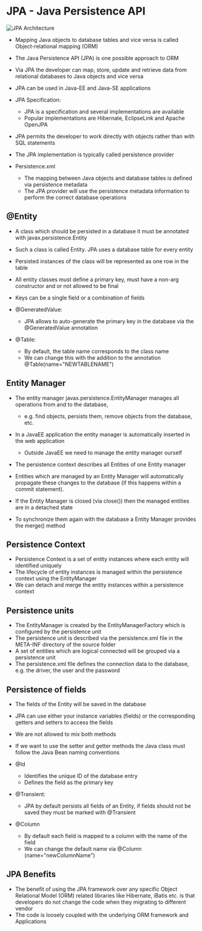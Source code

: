 # JPA - Java Persistence API
	
![JPA Architecture](http://www.thejavageek.com/wp-content/uploads/2014/01/JPAArchitecture.png)	

-	Mapping Java objects to database tables and vice versa is called Object-relational mapping (ORM)
-	The Java Persistence API (JPA) is one possible approach to ORM
-	Via JPA the developer can map, store, update and retrieve data from relational databases to Java objects and vice versa
-	JPA can be used in Java-EE and Java-SE applications


-	JPA Specification:

	-	JPA is a specification and several implementations are available
	-	Popular implementations are Hibernate, EclipseLink and Apache OpenJPA
	
-	JPA permits the developer to work directly with objects rather than with SQL statements
-	The JPA implementation is typically called persistence provider


-	Persistence.xml

	-	The mapping between Java objects and database tables is defined via persistence metadata
	-	The JPA provider will use the persistence metadata information to perform the correct database operations
	
	
##	@Entity

-	A class which should be persisted in a database it must be annotated with javax.persistence.Entity
-	Such a class is called Entity. JPA uses a database table for every entity
-	Persisted instances of the class will be represented as one row in the table

-	All entity classes must define a primary key, must have a non-arg constructor and or not allowed to be final
-	Keys can be a single field or a combination of fields


-	@GeneratedValue:

	-	JPA allows to auto-generate the primary key in the database via the @GeneratedValue annotation
	
-	@Table:
		
	-	By default, the table name corresponds to the class name
	-	We can change this with the addition to the annotation @Table(name="NEWTABLENAME")
	

##	Entity Manager

-	The entity manager javax.persistence.EntityManager manages all operations from and to the database,
	-	e.g. find objects, persists them, remove objects from the database, etc.

-	In a JavaEE application the entity manager is automatically inserted in the web application
	-	Outside JavaEE we need to manage the entity manager ourself
	
-	The persistence context describes all Entities of one Entity manager
-	Entities which are managed by an Entity Manager will automatically propagate these changes to the database (if this happens within a commit statement). 
-	If the Entity Manager is closed (via close()) then the managed entities are in a detached state
-	To synchronize them again with the database a Entity Manager provides the merge() method

##	Persistence Context

-	Persistence Context is a set of entity instances where each entity will identified uniquely
-	The lifecycle of entity instances is managed within the persistence context using the EntityManager
-	We can detach and merge the entity instances within a persistence context


##	 Persistence units

-	The EntityManager is created by the EntityManagerFactory which is configured by the persistence unit
-	The persistence unit is described via the persistence.xml file in the META-INF directory of the source folder
-	A set of entities which are logical connected will be grouped via a persistence unit
-	The persistence.xml file defines the connection data to the database, e.g. the driver, the user and the password


##	Persistence of fields

-	The fields of the Entity will be saved in the database
-	JPA can use either your instance variables (fields) or the corresponding getters and setters to access the fields
- 	We are not allowed to mix both methods
-	If we want to use the setter and getter methods the Java class must follow the Java Bean naming conventions


-	@Id

	-	Identifies the unique ID of the database entry
	-	Defines the field as the primary key
	
-	@Transient:

	-	 JPA  by default persists all fields of an Entity, if fields should not be saved they must be marked with @Transient

-	@Column
	
	-	By default each field is mapped to a column with the name of the field
	-	We can change the default name via @Column (name="newColumnName")
	
	
##	JPA Benefits
	
-	The benefit of using the JPA framework over any specific Object Relational Model (ORM) related libraries like Hibernate, iBatis etc. is that developers do not change the code when they migrating to different vendor
-	The code is loosely coupled with the underlying ORM framework and Applications